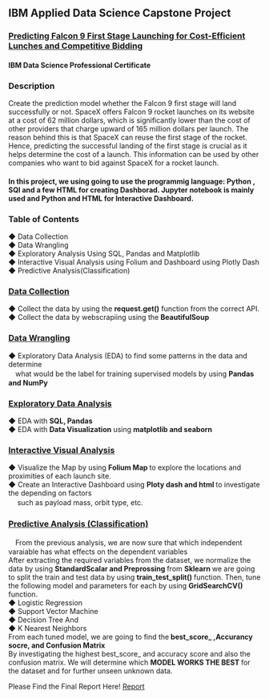 ## IBM Applied Data Science Capstone Project 
[<H3> Predicting Falcon 9 First Stage Launching for Cost-Efficient Lunches and Competitive Bidding </H3>](https://www.coursera.org/professional-certificates/ibm-data-science?)
<H4>IBM Data Science Professional Certificate

### Description

Create the prediction model whether the Falcon 9 first stage will land successfully or not. SpaceX offers Falcon 9 rocket launches on its website at a cost of 62 million dollars, which is significantly lower than the cost of other providers that charge upward of 165 million dollars per launch. The reason behind this is that SpaceX can reuse the first stage of the rocket. Hence, predicting the successful landing of the first stage is crucial as it helps determine the cost of a launch. This information can be used by other companies who want to bid against SpaceX for a rocket launch.

#### In this project, we using going to use the programmig language: Python , SQl and a few HTML for creating Dashborad. Jupyter notebook is mainly used and Python and HTML for Interactive Dashboard. 

### Table of Contents

◆ Data Collection</br>
◆ Data Wrangling</br>
◆ Exploratory Analysis Using SQL, Pandas and Matplotlib</br>
◆ Interactive Visual Analysis using Folium and Dashboard using Plotly Dash</br>
◆ Predictive Analysis(Classification)</br>

### [Data Collection](https://github.com/PHOOPHOOMONMYATTHU/Predicting-Falcon-9-First-Stage-Launching-for-Cost-Efficient-Lunches-and-Competitive-Bidding/tree/5493a3e85cd04e2e4d2bf8045dcbaeda79a34570/01%20Data%20Collection)
◆ Collect the data by using the <b>request.get()</b> function from the correct API.</br>
◆ Collect the data by webscrapiing using the <b>BeautifulSoup</b>

### [Data Wrangling](https://github.com/PHOOPHOOMONMYATTHU/Predicting-Falcon-9-First-Stage-Launching-for-Cost-Efficient-Lunches-and-Competitive-Bidding/tree/681985d2b0aadb7b0421c33e5779984a1e31caf3/02%20Data%20Wrangling) 
◆ Exploratory Data Analysis (EDA) to find some patterns in the data and determine </br> 　what would be the label for training supervised models by using <b>Pandas and NumPy</b>

### [Exploratory Data Analysis](https://github.com/PHOOPHOOMONMYATTHU/Predicting-Falcon-9-First-Stage-Launching-for-Cost-Efficient-Lunches-and-Competitive-Bidding/tree/681985d2b0aadb7b0421c33e5779984a1e31caf3/03%20EDA)
◆ EDA with <b>SQL, Pandas</B></br>
◆ EDA with <b>Data Visualization</b> using <b>matplotlib and seaborn </b> 

### [Interactive Visual Analysis](https://github.com/PHOOPHOOMONMYATTHU/Predicting-Falcon-9-First-Stage-Launching-for-Cost-Efficient-Lunches-and-Competitive-Bidding/tree/681985d2b0aadb7b0421c33e5779984a1e31caf3/04%20Data%20Visualization)
◆ Visualize the Map by using <b> Folium Map </b> to explore the locations and proximities of each launch site. </br>
◆ Create an Interactive Dashboard using <b> Ploty dash and html </b> to investigate the depending on factors</br>　 such as payload mass, orbit type, etc.

### [Predictive Analysis (Classification)](https://github.com/PHOOPHOOMONMYATTHU/Predicting-Falcon-9-First-Stage-Launching-for-Cost-Efficient-Lunches-and-Competitive-Bidding/tree/681985d2b0aadb7b0421c33e5779984a1e31caf3/05%20Prediction(Classification))
　From the previous analysis, we are now sure that which independent varaiable has what effects on the dependent variables <br>
 After extracting the required variables from the dataset, we normalize the data by using <b> StandardScalar and Preprossing </b> from <b> Sklearn </b> 
 we are going to split the train and test data by using <b> train_test_split() </b> function. Then, tune the following model and parameters for each by using <b> GridSearchCV()</b> function.</br>
 ◆ Logistic Regression </br>
 ◆ Support Vector Machine </br>
 ◆ Decision Tree And </br>
 ◆ K Nearest Neighbors </br>
 From each tuned model, we are going to find the<b> best_score_ ,Accurancy socre, and Confusion Matrix</b> <br>
 By investigating the highest best_score_ and accuracy score and also the confusion matrix. We will determine which <b> MODEL WORKS THE BEST </b> for the dataset and for further unseen unknown data.

Please Find the Final Report Here!
[Report](https://github.com/PHOOPHOOMONMYATTHU/Predicting-Falcon-9-First-Stage-Launching-for-Cost-Efficient-Lunches-and-Competitive-Bidding/blob/681985d2b0aadb7b0421c33e5779984a1e31caf3/Applied%20Data%20Science%20Capstone%20-%20PHOOPHOOMONMYATTHU.pdf)
